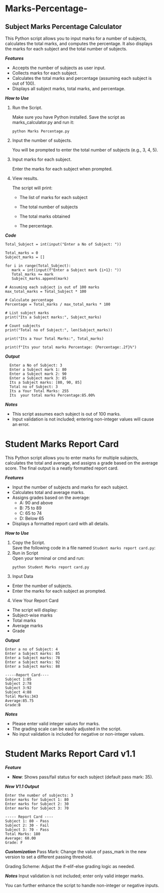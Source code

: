 # Marks-Percentage-
## Subject Marks Percentage Calculator
This Python script allows you to input marks for a number of subjects, calculates the total marks, and computes the percentage. It also displays the marks for each subject and the total number of subjects.

***Features***<br>
  - Accepts the number of subjects as user input.
  - Collects marks for each subject.
  - Calculates the total marks and percentage (assuming each subject is out of 100).
  - Displays all subject marks, total marks, and percentage.

***How to Use***
 1. Run the Script.
    
     Make sure you have Python installed. Save the script as marks_calculator.py and run it:
    ```
    python Marks Percentage.py
    ```
 2. Input the number of subjects.
    
    You will be prompted to enter the total number of subjects (e.g., 3, 4, 5).
    
 3. Input marks for each subject.

    Enter the marks for each subject when prompted.
    
 4. View results.
    
    The script will print:

      - The list of marks for each subject

     - The total number of subjects
    
     - The total marks obtained
    
     - The percentage.


***Code***

 ```
Total_Subject = int(input("Enter a No of Subject: "))

Total_marks = 0
Subject_marks = []

for i in range(Total_Subject):
    mark = int(input(f"Enter a Subject mark {i+1}: "))
    Total_marks += mark
    Subject_marks.append(mark)

# Assuming each subject is out of 100 marks
max_total_marks = Total_Subject * 100

# Calculate percentage
Percentage = Total_marks / max_total_marks * 100

# List subject marks
print("Its a Subject marks:", Subject_marks)

# Count subjects
print("Total no of Subject:", len(Subject_marks))

print("Its a Your Total Marks:", Total_marks)

print(f"Its your total marks Percentage: {Percentage:.2f}%")

 ```

***Output***
```
  Enter a No of Subject: 3
  Enter a Subject mark 1: 80
  Enter a Subject mark 2: 90
  Enter a Subject mark 3: 85
  Its a Subject marks: [80, 90, 85]
  Total no of Subject: 3
  Its a Your Total Marks: 255
  Its  your total marks Percentage:85.00%
```

***Notes***
 - This script assumes each subject is out of 100 marks.
 - Input validation is not included; entering non-integer values will cause an error.


 # Student Marks Report Card
This Python script allows you to enter marks for multiple subjects, calculates the total and average, and assigns a grade based on the average score. The final output is a neatly formatted report card.

***Features***

  - Input the number of subjects and marks for each subject.
  - Calculates total and average marks.
  - Assigns grades based on the average:
    - A: 90 and above
    - B: 75 to 89
    - C: 65 to 74
    - D: Below 65
  - Displays a formatted report card with all details.

***How to Use***
 1. Copy the Script.<br>
     Save the following code in a file named ``` Student marks report card.py ```:
 2. Run in Script<br>
    Open your terminal or cmd and run:
    ```
    python Student Marks report card.py
    ```
3. Input Data

  - Enter the number of subjects.
  - Enter the marks for each subject as prompted.

4. View Your Report Card
  - The script will display:
  - Subject-wise marks
  - Total marks
  - Average marks
  - Grade

***Output***
```
Enter a no of Subject: 4
Enter a Subject marks: 85
Enter a Subject marks: 78
Enter a Subject marks: 92
Enter a Subject marks: 88

-----Report Card----
Subject 1:85
Subject 2:78
Subject 3:92
Subject 4:88
Total Marks:343
Average:85.75
Grade:B

```

***Notes***
  - Please enter valid integer values for marks.
  - The grading scale can be easily adjusted in the script.
  - No input validation is included for negative or non-integer values.

 # Student Marks Report Card v1.1

***Feature***
 - **New**: Shows pass/fail status for each subject (default pass mark: 35).

***New V1.1 Output***

```
Enter the number of subjects: 3
Enter marks for Subject 1: 80
Enter marks for Subject 2: 30
Enter marks for Subject 3: 70

----- Report Card ----
Subject 1: 80 - Pass
Subject 2: 30 - Fail
Subject 3: 70 - Pass
Total Marks: 180
Average: 60.00
Grade: F

```

***Customization***
Pass Mark:
Change the value of pass_mark in the new version to set a different passing threshold.

Grading Scheme:
Adjust the if-elif-else grading logic as needed.

***Notes***
Input validation is not included; enter only valid integer marks.

You can further enhance the script to handle non-integer or negative inputs.


